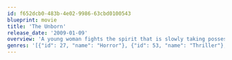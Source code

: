 ```yaml
---
id: f652dcb0-483b-4e02-9986-63cbd0100543
blueprint: movie
title: 'The Unborn'
release_date: '2009-01-09'
overview: 'A young woman fights the spirit that is slowly taking possession of her.'
genres: '[{"id": 27, "name": "Horror"}, {"id": 53, "name": "Thriller"}, {"id": 9648, "name": "Mystery"}]'
---
```

